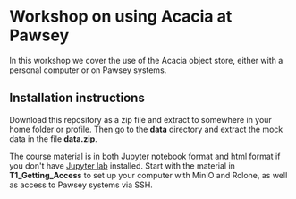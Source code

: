 # Workshop on using Acacia at Pawsey

In this workshop we cover the use of the Acacia object store, either with a personal computer or on Pawsey systems.

## Installation instructions

Download this repository as a zip file and extract to somewhere in your home folder or profile. Then go to the **data** directory and extract the mock data in the file **data.zip**.

The course material is in both Jupyter notebook format and html format if you don't have [Jupyter lab](https://jupyter.org/) installed. Start with the material in **T1_Getting_Access** to set up your computer with MinIO and Rclone, as well as access to Pawsey systems via SSH.